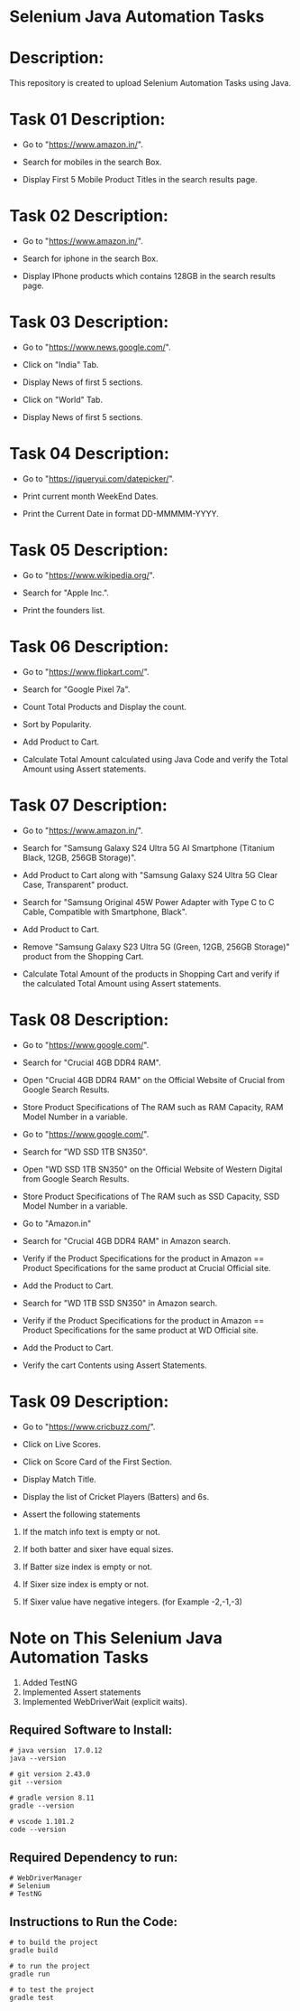 # Selenium Java Automation Tasks

# Description:
This repository is created to upload Selenium Automation Tasks using Java.

# Task 01 Description:
- Go to "https://www.amazon.in/".

- Search for mobiles in the search Box.

- Display First 5 Mobile Product Titles in the search results page.

# Task 02 Description:
- Go to "https://www.amazon.in/".

- Search for iphone in the search Box.

- Display IPhone products which contains 128GB in the search results page.

# Task 03 Description:
- Go to "https://www.news.google.com/".

- Click on "India" Tab.

- Display News of first 5 sections.

- Click on "World" Tab.

- Display News of first 5 sections.

# Task 04 Description:
- Go to "https://jqueryui.com/datepicker/".

- Print current month WeekEnd Dates.

- Print the Current Date in format DD-MMMMM-YYYY.

# Task 05 Description:
- Go to "https://www.wikipedia.org/".

- Search for "Apple Inc.".

- Print the founders list.

# Task 06 Description:
- Go to "https://www.flipkart.com/".

- Search for "Google Pixel 7a".

- Count Total Products and Display the count.

- Sort by Popularity.

- Add Product to Cart.

- Calculate Total Amount calculated using Java Code and verify the Total Amount using Assert statements.

# Task 07 Description:
- Go to "https://www.amazon.in/".

- Search for "Samsung Galaxy S24 Ultra 5G AI Smartphone (Titanium Black, 12GB, 256GB Storage)".

- Add Product to Cart along with "Samsung Galaxy S24 Ultra 5G Clear Case, Transparent" product.

- Search for "Samsung Original 45W Power Adapter with Type C to C Cable, Compatible with Smartphone, Black".

- Add Product to Cart.

- Remove "Samsung Galaxy S23 Ultra 5G (Green, 12GB, 256GB Storage)" product from the Shopping Cart.

- Calculate Total Amount of the products in Shopping Cart and verify if the calculated Total Amount using Assert statements.

# Task 08 Description:
- Go to "https://www.google.com/".

- Search for "Crucial 4GB DDR4 RAM".

- Open "Crucial 4GB DDR4 RAM" on the Official Website of Crucial from Google Search Results.

- Store Product Specifications of The RAM such as RAM Capacity, RAM Model Number in a variable.

- Go to "https://www.google.com/". 

- Search for "WD SSD 1TB SN350".

- Open "WD SSD 1TB SN350" on the Official Website of Western Digital from Google Search Results.

- Store Product Specifications of The RAM such as SSD Capacity, SSD Model Number in a variable.

- Go to "Amazon.in"

- Search for "Crucial 4GB DDR4 RAM" in Amazon search.

- Verify if the Product Specifications for the product in Amazon == Product Specifications for the same product at Crucial Official site.

- Add the Product to Cart.

- Search for "WD 1TB SSD SN350" in Amazon search.

- Verify if the Product Specifications for the product in Amazon == Product Specifications for the same product at WD Official site.

- Add the Product to Cart.

- Verify the cart Contents using Assert Statements.

# Task 09 Description:
- Go to "https://www.cricbuzz.com/".

- Click on Live Scores.

- Click on Score Card of the First Section.

- Display Match Title.

- Display the list of Cricket Players (Batters) and 6s.

- Assert the following statements

1. If the match info text is empty or not.

2. If both batter and sixer have equal sizes.

3. If Batter size index is empty or not.

4. If Sixer size index is empty or not.

5. If Sixer value have negative integers. (for Example -2,-1,-3)


# Note on This Selenium Java Automation Tasks
1. Added TestNG
2. Implemented Assert statements
3. Implemented WebDriverWait (explicit waits).

## Required Software to Install:
```
# java version  17.0.12
java --version
```
```
# git version 2.43.0
git --version
```
```
# gradle version 8.11
gradle --version
```
```
# vscode 1.101.2
code --version
```
## Required Dependency to run:
```
# WebDriverManager
# Selenium
# TestNG
```
## Instructions to Run the Code:
```
# to build the project
gradle build
```
```
# to run the project
gradle run
```
```
# to test the project
gradle test
```